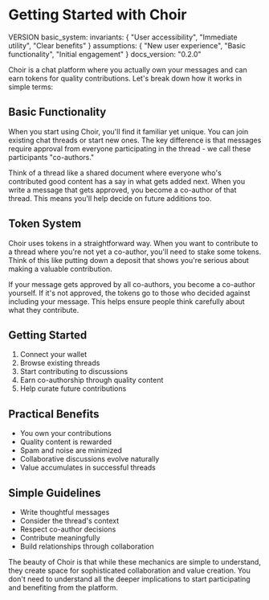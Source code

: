 # Getting Started with Choir

VERSION basic_system:
invariants: {
"User accessibility",
"Immediate utility",
"Clear benefits"
}
assumptions: {
"New user experience",
"Basic functionality",
"Initial engagement"
}
docs_version: "0.2.0"

Choir is a chat platform where you actually own your messages and can earn tokens for quality contributions. Let's break down how it works in simple terms:

## Basic Functionality

When you start using Choir, you'll find it familiar yet unique. You can join existing chat threads or start new ones. The key difference is that messages require approval from everyone participating in the thread - we call these participants "co-authors."

Think of a thread like a shared document where everyone who's contributed good content has a say in what gets added next. When you write a message that gets approved, you become a co-author of that thread. This means you'll help decide on future additions too.

## Token System

Choir uses tokens in a straightforward way. When you want to contribute to a thread where you're not yet a co-author, you'll need to stake some tokens. Think of this like putting down a deposit that shows you're serious about making a valuable contribution.

If your message gets approved by all co-authors, you become a co-author yourself. If it's not approved, the tokens go to those who decided against including your message. This helps ensure people think carefully about what they contribute.

## Getting Started

1. Connect your wallet
2. Browse existing threads
3. Start contributing to discussions
4. Earn co-authorship through quality content
5. Help curate future contributions

## Practical Benefits

- You own your contributions
- Quality content is rewarded
- Spam and noise are minimized
- Collaborative discussions evolve naturally
- Value accumulates in successful threads

## Simple Guidelines

- Write thoughtful messages
- Consider the thread's context
- Respect co-author decisions
- Contribute meaningfully
- Build relationships through collaboration

The beauty of Choir is that while these mechanics are simple to understand, they create space for sophisticated collaboration and value creation. You don't need to understand all the deeper implications to start participating and benefiting from the platform.
